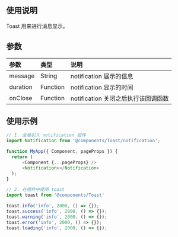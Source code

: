 ## 使用说明
Toast 用来进行消息显示。

## 参数
| 参数        | 类型              | 说明          |
| :--------- | :---------------- |:------------- |
| message    | String            | notification 展示的信息         |
| duration   | Function          | notification 显示的时间         |
| onClose    | Function          | notification 关闭之后执行该回调函数   |

## 使用示例
```javascript
// 1. 全局引入 notification 组件
import Notification from '@components/Toast/notification';

function MyApp({ Component, pageProps }) {
  return (
      <Component {...pageProps} />
      <Notification></Notification>
  );
}
```

```javascript
// 2. 在组件中使用 toast
import toast from '@components/Toast'

toast.info('info', 2000, () => {});
toast.success('info', 2000, () => {});
toast.warning('info', 2000, () => {});
toast.error('info', 2000, () => {});
toast.loading('info', 2000, () => {});
```
